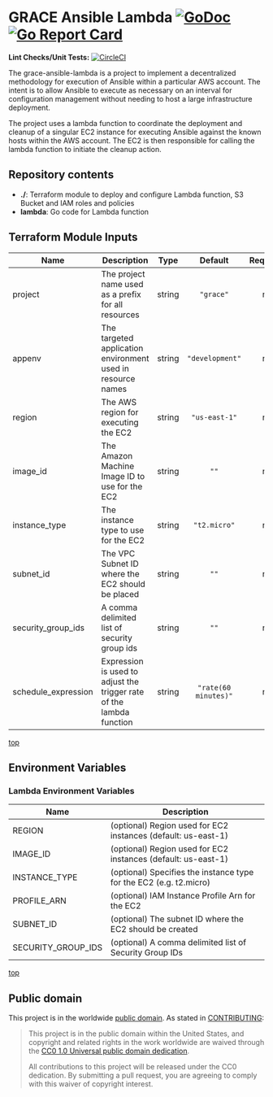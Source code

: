 # GRACE Ansible Lambda [![GoDoc](https://godoc.org/github.com/GSA/grace-ansible-lambda?status.svg)](https://godoc.org/github.com/GSA/grace-ansible-lambda) [![Go Report Card](https://goreportcard.com/badge/gojp/goreportcard)](https://goreportcard.com/report/github.com/GSA/grace-ansible-lambda)

**Lint Checks/Unit Tests:** [![CircleCI](https://circleci.com/gh/GSA/grace-ansible-lambda.svg?style=shield)](https://circleci.com/gh/GSA/grace-ansible-lambda)

The grace-ansible-lambda is a project to implement a decentralized methodology for execution of Ansible within a particular AWS account. The intent is to allow Ansible to execute as necessary on an interval for configuration management without needing to host a large infrastructure deployment.

The project uses a lambda function to coordinate the deployment and cleanup of a singular EC2 instance for executing Ansible against the known hosts within the AWS account. The EC2 is then responsible for calling the lambda function to initiate the cleanup action.

## Repository contents

- **./**: Terraform module to deploy and configure Lambda function, S3 Bucket and IAM roles and policies
- **lambda**: Go code for Lambda function

## Terraform Module Inputs

| Name | Description | Type | Default | Required |
|------|-------------|:----:|:-----:|:-----:|
| project | The project name used as a prefix for all resources | string | `"grace"` | no |
| appenv | The targeted application environment used in resource names | string | `"development"` | no |
| region | The AWS region for executing the EC2 | string | `"us-east-1"` | no |
| image_id | The Amazon Machine Image ID to use for the EC2 | string | `""` | no |
| instance_type | The instance type to use for the EC2 | string | `"t2.micro"` | no |
| subnet_id | The VPC Subnet ID where the EC2 should be placed | string | `""` | no |
| security_group_ids | A comma delimited list of security group ids | string | `""` | no |
| schedule_expression | Expression is used to adjust the trigger rate of the lambda function | string | `"rate(60 minutes)"` | no |

[top](#top)

## Environment Variables

### Lambda Environment Variables

| Name                 | Description |
| -------------------- | ------------|
| REGION               | (optional) Region used for EC2 instances (default: us-east-1) |
| IMAGE_ID             | (optional) Region used for EC2 instances (default: us-east-1) |
| INSTANCE_TYPE        | (optional) Specifies the instance type for the EC2 (e.g. t2.micro) |
| PROFILE_ARN          | (optional) IAM Instance Profile Arn for the EC2 |
| SUBNET_ID            | (optional) The subnet ID where the EC2 should be created |
| SECURITY_GROUP_IDS   | (optional) A comma delimited list of Security Group IDs |

[top](#top)

## Public domain

This project is in the worldwide [public domain](LICENSE.md). As stated in [CONTRIBUTING](CONTRIBUTING.md):

> This project is in the public domain within the United States, and copyright and related rights in the work worldwide are waived through the [CC0 1.0 Universal public domain dedication](https://creativecommons.org/publicdomain/zero/1.0/).
>
> All contributions to this project will be released under the CC0 dedication. By submitting a pull request, you are agreeing to comply with this waiver of copyright interest.